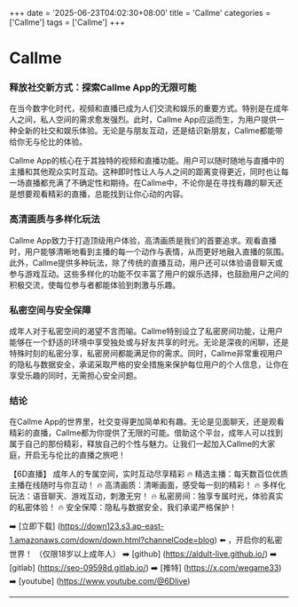 +++
date = '2025-06-23T04:02:30+08:00'
title = 'Callme'
categories = ['Callme']
tags = ['Callme']
+++

# Callme

### 释放社交新方式：探索Callme App的无限可能

在当今数字化时代，视频和直播已成为人们交流和娱乐的重要方式。特别是在成年人之间，私人空间的需求愈发强烈。此时，Callme App应运而生，为用户提供一种全新的社交和娱乐体验。无论是与朋友互动，还是结识新朋友，Callme都能带给你无与伦比的体验。

Callme App的核心在于其独特的视频和直播功能。用户可以随时随地与直播中的主播和其他观众实时互动。这种即时性让人与人之间的距离变得更近，同时也让每一场直播都充满了不确定性和期待。在Callme中，不论你是在寻找有趣的聊天还是想要观看精彩的直播，总能找到让你心动的内容。

### 高清画质与多样化玩法

Callme App致力于打造顶级用户体验，高清画质是我们的首要追求。观看直播时，用户能够清晰地看到主播的每一个动作与表情，从而更好地融入直播的氛围。此外，Callme提供多种玩法，除了传统的直播互动，用户还可以体验语音聊天或参与游戏互动。这些多样化的功能不仅丰富了用户的娱乐选择，也鼓励用户之间的积极交流，使每位参与者都能体验到刺激与乐趣。

### 私密空间与安全保障

成年人对于私密空间的渴望不言而喻。Callme特别设立了私密房间功能，让用户能够在一个舒适的环境中享受独处或与好友共享的时光。无论是深夜的闲聊，还是特殊时刻的私密分享，私密房间都能满足你的需求。同时，Callme非常重视用户的隐私与数据安全，承诺采取严格的安全措施来保护每位用户的个人信息，让你在享受乐趣的同时，无需担心安全问题。

### 结论

在Callme App的世界里，社交变得更加简单和有趣。无论是见面聊天，还是观看精彩的直播，Callme都为你提供了无限的可能。借助这个平台，成年人可以找到属于自己的那份精彩，释放自己的个性与魅力。让我们一起加入Callme的大家庭，开启无与伦比的直播之旅吧！

【6D直播】
成年人的专属空间，实时互动尽享精彩
🔥 精选主播：每天数百位优质主播在线随时与你互动！
🔥 高清画质：清晰画面，感受每一刻的精彩！
🔥 多样化玩法：语音聊天、游戏互动，刺激无穷！
🔥 私密房间：独享专属时光，体验真实的私密体验！
🔥 安全保障：隐私与数据安全，我们承诺严格保护！

➡️ [立即下载] (https://down123.s3.ap-east-1.amazonaws.com/down/down.html?channelCode=blog) ⬅️ ，开启你的私密世界！
（仅限18岁以上成年人）
➡️ [github] (https://aldult-live.github.io/)
➡️ [gitlab] (https://seo-09598d.gitlab.io/)
➡️ [推特] (https://x.com/wegame33)
➡️ [youtube] (https://www.youtube.com/@6Dlive)

---

